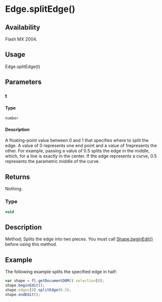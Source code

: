 # Edge.splitEdge()

## Availability

Flash MX 2004.

## Usage

Edge.splitEdge(t)

## Parameters

### **t**

#### Type

```typescript
number
```

#### Description

A floating-point value between 0 and 1 that specifies where to split the edge. A value of 0 represents one end point and a value of 1represents the other. For example, passing a value of 0.5 splits the edge in the middle, which, for a line is exactly in the center. If the edge represents a curve, 0.5 represents the parametric middle of the curve.

## Returns

Nothing.

### Type

```typescript
void
```

## Description

Method; Splits the edge into two pieces. You must call [Shape.beginEdit()](../Shape_object/Shape.md) before using this method.

## Example

The following example splits the specified edge in half:

```javascript
var shape = fl.getDocumentDOM().selection[0];
shape.beginEdit();
shape.edges[0].splitEdge(0.5);
shape.endEdit();
```
